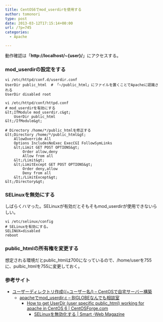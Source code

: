 ```yaml
---
title: CentOS6でmod_userdirを使用する
author: tomonori
type: post
date: 2013-03-12T17:15:14+00:00
url: /?p=745
categories:
  - Apache

---
```

動作確認は「**http://localhost/~{user}/**」にアクセスする。

### mod_userdirの設定をする

```:bash
vi /etc/httpd/conf.d/userdir.conf
UserDir public_html  # 「~/public_html」にファイルを置くことでApacheに認識される
UserDir disabled root

vi /etc/httpd/conf/httpd.conf
# mod_userdirを有効にする
&lt;IfModule mod_userdir.c&gt;
    UserDir public_html
&lt;/IfModule&gt;

# Directory /home/*/public_htmlを修正する
&lt;Directory /home/*/public_html&gt;
    AllowOverride All
    Options IncludesNoExec ExecCGI FollowSymLinks
    &lt;Limit GET POST OPTIONS&gt;
        Order allow,deny
        Allow from all
    &lt;/Limit&gt;
    &lt;LimitExcept GET POST OPTIONS&gt;
        Order deny,allow
        Deny from all
    &lt;/LimitExcept&gt;
&lt;/Directory&gt;
```

### SELinuxを無効にする

しばらくハマった。SELinuxが有効だとそもそもmod_userdirが使用できないらしい。

```:bash
vi /etc/selinux/config
# SELinuxを有効にする。
SELINUX=disabled
reboot
```

### public_htmlの所有権を変更する

想定される環境だとpublic\_htmlは700になっているので、/home/userを755に、pulbic\_htmlを755に変更しておく。

### 参考サイト

  * [ユーザーディレクトリ作成(/~ユーザー名/) &#8211; CentOSで自宅サーバー構築][1] 
      * [apacheでmod_userdir.c &#8211; BIGLOBEなんでも相談室][2] 
          * [How to get UserDir (user specific public_html) working for apache in CentOS 6 | CentOSForge.com][3] 
              * [SELinuxを無効化する | Smart -Web Magazine][4] </ul>

 [1]: http://centossrv.com/apache-userdir.shtml
 [2]: http://soudan1.biglobe.ne.jp/qa5781918.html
 [3]: http://centosforge.com/node/how-get-userdir-user-specific-publichtml-working-apache-centos-6
 [4]: http://rfs.jp/server/security/selinux01.html